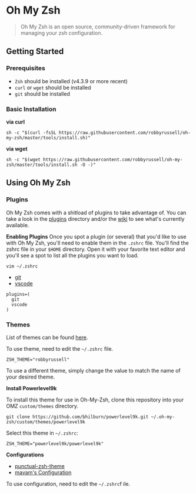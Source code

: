 # Oh My Zsh

> Oh My Zsh is an open source, community-driven framework for managing your zsh configuration.

## Getting Started

### Prerequisites

* `Zsh` should be installed \(v4.3.9 or more recent\)
* `curl` or `wget` should be installed
* `git` should be installed

### Basic Installation

**via curl**

```text
sh -c "$(curl -fsSL https://raw.githubusercontent.com/robbyrussell/oh-my-zsh/master/tools/install.sh)"
```

**via wget**

```text
sh -c "$(wget https://raw.githubusercontent.com/robbyrussell/oh-my-zsh/master/tools/install.sh -O -)"
```

## Using Oh My Zsh

### Plugins

Oh My Zsh comes with a shitload of plugins to take advantage of. You can take a look in the [plugins](https://github.com/robbyrussell/oh-my-zsh/tree/master/plugins) directory and/or the [wiki](https://github.com/robbyrussell/oh-my-zsh/wiki/Plugins) to see what's currently available.

**Enabling Plugins** Once you spot a plugin \(or several\) that you'd like to use with Oh My Zsh, you'll need to enable them in the `.zshrc` file. You'll find the zshrc file in your `$HOME` directory. Open it with your favorite text editor and you'll see a spot to list all the plugins you want to load.

```text
vim ~/.zshrc
```

* [git](https://github.com/robbyrussell/oh-my-zsh/wiki/Plugins#git)
* [vscode](https://github.com/robbyrussell/oh-my-zsh/wiki/Plugins#vscode)

```text
plugins=(
  git
  vscode
)
```

### Themes

List of themes can be found [here](https://wiki.github.com/robbyrussell/oh-my-zsh/themes).

To use theme, need to edit the `~/.zshrc` file.

```text
ZSH_THEME="robbyrussell"
```

To use a different theme, simply change the value to match the name of your desired theme.

**Install Powerlevel9k**

To install this theme for use in Oh-My-Zsh, clone this repository into your OMZ `custom/themes` directory.

```text
git clone https://github.com/bhilburn/powerlevel9k.git ~/.oh-my-zsh/custom/themes/powerlevel9k
```

Select this theme in `~/.zshrc`:

```text
ZSH_THEME="powerlevel9k/powerlevel9k"
```

**Configurations**

* [punctual-zsh-theme](https://github.com/dannynimmo/punctual-zsh-theme)
* [mavam's Configuration](https://github.com/bhilburn/powerlevel9k/wiki/Show-Off-Your-Config#mavams-configuration)

To use configuration, need to edit the `~/.zshrc`f ile.

